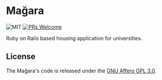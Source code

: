 # Mağara

![MIT](https://img.shields.io/badge/license-AGPL--3.0-blue.svg)
[![PRs Welcome](https://img.shields.io/badge/PRs-welcome-brightgreen.svg)](http://makeapullrequest.com)

Ruby on Rails based housing application for universities.

## License

The Mağara's code is released under the [GNU Affero GPL 3.0](LICENSE).
